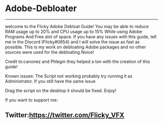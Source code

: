# Adobe-Debloater
-------------------------------------------------------------------------------------------------------------------------------------------------------------------------------
welcome to the Flicky Adobe Debloat Guide! You may be able to 
reduce RAM usage up to 20% and CPU usage up to 15% While using Adobe Programs And Free alot of space.
If you have any issues with this guide, tell me in the Discord (Flicky#0654) and I will solve 
the issue as fast as possible. This is my work on debloating Adobe packages and no other sources were used 
for the debloating.Noice!

Credit to:canonez and Phlegm they helped a ton with the creation of this guide!


Known issues: The Script not working probably try running it as Administrator. If you still have the same issue

Drag the script on the desktop it should be fixed. Enjoy!


If you want to support me:

Twitter:https://twitter.com/Flicky_VFX
-------------------------------------------------------------------------------------------------------------------------------------------------------------------------------

